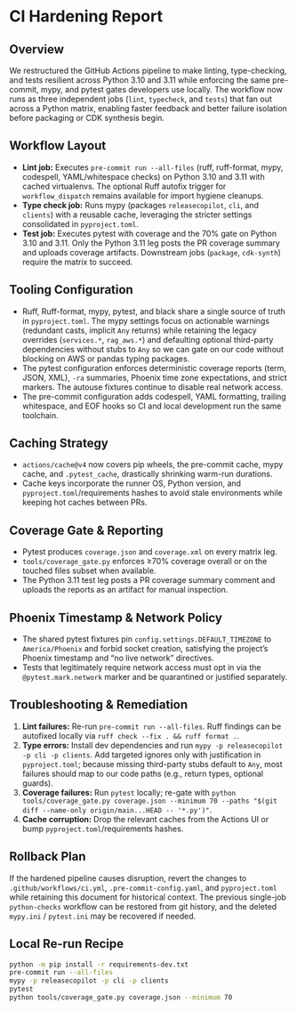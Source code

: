 # CI Hardening Report

## Overview

We restructured the GitHub Actions pipeline to make linting, type-checking, and
tests resilient across Python 3.10 and 3.11 while enforcing the same
pre-commit, mypy, and pytest gates developers use locally. The workflow now runs
as three independent jobs (`lint`, `typecheck`, and `tests`) that fan out across
a Python matrix, enabling faster feedback and better failure isolation before
packaging or CDK synthesis begin.

## Workflow Layout

- **Lint job:** Executes `pre-commit run --all-files` (ruff, ruff-format, mypy,
  codespell, YAML/whitespace checks) on Python 3.10 and 3.11 with cached
  virtualenvs. The optional Ruff autofix trigger for `workflow_dispatch` remains
  available for import hygiene cleanups.
- **Type check job:** Runs mypy (packages `releasecopilot`, `cli`, and
  `clients`) with a reusable cache, leveraging the stricter settings consolidated
  in `pyproject.toml`.
- **Test job:** Executes pytest with coverage and the 70% gate on Python 3.10
  and 3.11. Only the Python 3.11 leg posts the PR coverage summary and uploads
  coverage artifacts. Downstream jobs (`package`, `cdk-synth`) require the
  matrix to succeed.

## Tooling Configuration

- Ruff, Ruff-format, mypy, pytest, and black share a single source of truth in
  `pyproject.toml`. The mypy settings focus on actionable warnings (redundant
  casts, implicit `Any` returns) while retaining the legacy overrides
  (`services.*`, `rag_aws.*`) and defaulting optional third-party dependencies
  without stubs to `Any` so we can gate on our code without blocking on AWS or
  pandas typing packages.
- The pytest configuration enforces deterministic coverage reports (term,
  JSON, XML), `-ra` summaries, Phoenix time zone expectations, and strict
  markers. The autouse fixtures continue to disable real network access.
- The pre-commit configuration adds codespell, YAML formatting, trailing
  whitespace, and EOF hooks so CI and local development run the same toolchain.

## Caching Strategy

- `actions/cache@v4` now covers pip wheels, the pre-commit cache, mypy cache,
  and `.pytest_cache`, drastically shrinking warm-run durations.
- Cache keys incorporate the runner OS, Python version, and
  `pyproject.toml`/requirements hashes to avoid stale environments while
  keeping hot caches between PRs.

## Coverage Gate & Reporting

- Pytest produces `coverage.json` and `coverage.xml` on every matrix leg.
- `tools/coverage_gate.py` enforces ≥70% coverage overall or on the touched
  files subset when available.
- The Python 3.11 test leg posts a PR coverage summary comment and uploads the
  reports as an artifact for manual inspection.

## Phoenix Timestamp & Network Policy

- The shared pytest fixtures pin `config.settings.DEFAULT_TIMEZONE` to
  `America/Phoenix` and forbid socket creation, satisfying the project’s
  Phoenix timestamp and “no live network” directives.
- Tests that legitimately require network access must opt in via the
  `@pytest.mark.network` marker and be quarantined or justified separately.

## Troubleshooting & Remediation

1. **Lint failures:** Re-run `pre-commit run --all-files`. Ruff findings can be
   autofixed locally via `ruff check --fix . && ruff format .`.
2. **Type errors:** Install dev dependencies and run `mypy -p releasecopilot -p
   cli -p clients`. Add targeted ignores only with justification in
   `pyproject.toml`; because missing third-party stubs default to `Any`, most
   failures should map to our code paths (e.g., return types, optional guards).
3. **Coverage failures:** Run `pytest` locally; re-gate with
   `python tools/coverage_gate.py coverage.json --minimum 70 --paths "$(git diff --name-only origin/main...HEAD -- '*.py')"`.
4. **Cache corruption:** Drop the relevant caches from the Actions UI or bump
   `pyproject.toml`/requirements hashes.

## Rollback Plan

If the hardened pipeline causes disruption, revert the changes to
`.github/workflows/ci.yml`, `.pre-commit-config.yaml`, and `pyproject.toml` while
retaining this document for historical context. The previous single-job
`python-checks` workflow can be restored from git history, and the deleted
`mypy.ini` / `pytest.ini` may be recovered if needed.

## Local Re-run Recipe

```bash
python -m pip install -r requirements-dev.txt
pre-commit run --all-files
mypy -p releasecopilot -p cli -p clients
pytest
python tools/coverage_gate.py coverage.json --minimum 70
```
